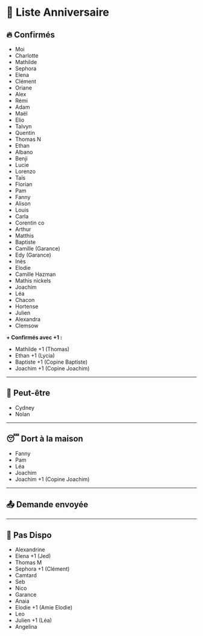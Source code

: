 # 🎉 Liste Anniversaire

## 🔥 Confirmés
- Moi  
- Charlotte  
- Mathilde  
- Sephora  
- Elena  
- Clément  
- Oriane  
- Alex  
- Rémi  
- Adam  
- Maël  
- Elio  
- Talvyn  
- Quentin  
- Thomas N  
- Ethan  
- Albano  
- Benji  
- Lucie  
- Lorenzo  
- Taïs  
- Florian  
- Pam  
- Fanny  
- Alison  
- Louis  
- Carla  
- Corentin co  
- Arthur  
- Matthis  
- Baptiste  
- Camille (Garance)
- Edy (Garance)
- Inès 
- Elodie 
- Camille Hazman
- Mathis nickels  
- Joachim
- Léa
- Chacon
- Hortense
- Julien  
- Alexandra
- Clemsow 

**+ Confirmés avec +1 :**
- Mathilde +1 (Thomas)  
- Ethan +1  (Lycia)
- Baptiste +1 (Copine Baptiste)
- Joachim +1 (Copine Joachim)

---

## 🤔 Peut-être
- Cydney  
- Nolan

---

## 😴 Dort à la maison
- Fanny
- Pam
- Léa
- Joachim
- Joachim +1 (Copine Joachim)

---

## 📤 Demande envoyée

---

## 🚫 Pas Dispo  
- Alexandrine  
- Elena +1 (Jed)  
- Thomas M  
- Sephora +1 (Clément)  
- Camtard  
- Seb  
- Nico  
- Garance  
- Anaia  
- Elodie +1 (Amie Elodie)
- Leo  
- Julien +1 (Léa)  
- Angelina 

